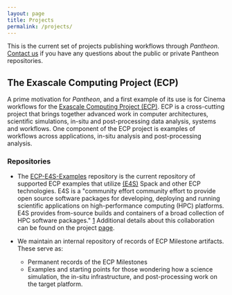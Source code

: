 ```yaml
---
layout: page
title: Projects 
permalink: /projects/
---
```


This is the current set of projects publishing workflows through *Pantheon*. 
[Contact us](mailto:pantheon-help@lanl.gov) if you have any questions about the public or private Pantheon repositories.

## The Exascale Computing Project (ECP)

A prime motivation for *Pantheon*, and a first example of its use is for Cinema workflows for the [Exascale Computing Project (ECP)](https://www.exascaleproject.org/). ECP is a cross-cutting project that brings together advanced work in computer architectures, scientific simulations, in-situ and post-processing data analysis, systems and workflows. One component of the ECP project is examples of workflows across applications, in-situ analysis and post-processing analysis. 

### Repositories
- The [ECP-E4S-Examples](https://github.com/pantheonscience/ECP-E4S-Examples) repository is the current repository of supported ECP examples that utilize 
[(E4S)](https://e4s.io/) Spack and other ECP technologies.
E4S is a "community effort community effort to provide open source software packages for developing, deploying and running scientific applications on high-performance computing (HPC) platforms. E4S provides from-source builds and containers of a broad collection of HPC software packages." [1](https://e4s.io/) Additional details about this collaboration can be found on the project [page](/projects/e4s).

- We maintain an internal repository of records of ECP Milestone artifacts. These serve as:
    - Permanent records of the ECP Milestones
    - Examples and starting points for those wondering how a science simulation, the in-situ infrastructure, and post-processing work on the target platform.

